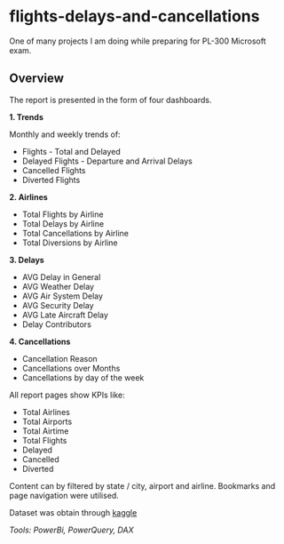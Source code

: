 # flights-delays-and-cancellations
One of many projects I am doing while preparing for PL-300 Microsoft exam.

## Overview
The report is presented in the form of four dashboards.

**1. Trends**

Monthly and weekly trends of:
* Flights - Total and Delayed
* Delayed Flights - Departure and Arrival Delays
* Cancelled Flights
* Diverted Flights

**2. Airlines**
* Total Flights by Airline
* Total Delays by Airline
* Total Cancellations by Airline
* Total Diversions by Airline

**3. Delays**
* AVG Delay in General
* AVG Weather Delay
* AVG Air System Delay
* AVG Security Delay
* AVG Late Aircraft Delay
* Delay Contributors

**4. Cancellations**
* Cancellation Reason
* Cancellations over Months
* Cancellations by day of the week

All report pages show KPIs like:
* Total Airlines
* Total Airports
* Total Airtime
* Total Flights
* Delayed
* Cancelled
* Diverted

Content can by filtered by state / city, airport and airline.
Bookmarks and page navigation were utilised.


Dataset was obtain through [kaggle](https://www.kaggle.com/datasets/usdot/flight-delays?ref=hackernoon.com)

*Tools: PowerBi, PowerQuery, DAX*
